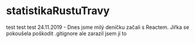 # statistikaRustuTravy

test test test
24.11.2019 - Dnes jsme milý deníčku začali s Reactem.
Jiřka se pokoušela poškodit .gitignore ale zarazil jsem jí to
